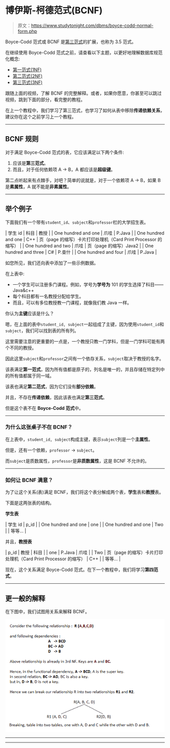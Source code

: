 # 博伊斯-柯德范式(BCNF)

> 原文：<https://www.studytonight.com/dbms/boyce-codd-normal-form.php>

Boyce-Codd 范式或 BCNF 是[第三范式](third-normal-form.php)的扩展，也称为 3.5 范式。

在继续使用 Boyce-Codd 范式之前，请查看以下主题，以更好地理解数据库规范化概念:

*   [第一范式(1NF)](first-normal-form.php)
*   [第二范式(2NF)](second-normal-form.php)
*   [第三范式(3NF)](third-normal-form.php)

跟随上面的视频，了解 BCNF 的完整解释。或者，如果你愿意，你甚至可以跳过视频，跳到下面的部分，看完整的教程。

在上一个教程中，我们学习了第三范式，也学习了如何从表中移除**传递依赖关系**，建议你在这个之前学习上一个教程。

* * *

## BCNF 规则

对于满足 Boyce-Codd 范式的表，它应该满足以下两个条件:

1.  应该是**第三范式**。
2.  而且，对于任何依赖项 A → B，A 都应该是**超级键**。

第二点听起来有点棘手，对吧？简单的说就是，对于一个依赖项 A → B，如果 B 是**素属性**，A 就不能是**非素属性**。

* * *

## 举个例子

下面我们有一个带有`student_id`、`subject`和`professor`栏的大学招生表。

| 学生 id | 科目 | 教授 |
| One hundred and one | 爪哇 | P.Java |
| One hundred and one | C++ | 页（page 的缩写）卡片打印处理机（Card Print Processor 的缩写） |
| One hundred and two | 爪哇 | 页（page 的缩写）Java2 |
| One hundred and three | C# | P.查什 |
| One hundred and four | 爪哇 | P.Java |

如您所见，我们还向表中添加了一些示例数据。

在上表中:

*   一个学生可以注册多门课程。例如，学号为**学号为** 101 的学生选择了科目——Java&c++
*   每个科目都有一名教授分配给学生。
*   而且，可以有多位教授教一门课程，就像我们教 Java 一样。

你认为**主键**应该是什么？

嗯，在上面的表中`student_id, subject`一起组成了主键，因为使用`student_id`和`subject`，我们可以找到表的所有列。

这里需要注意的更重要的一点是，一个教授只教一门学科，但是一门学科可能有两个不同的教授。

因此这里`subject`和`professor`之间有一个依存关系，`subject`取决于教授的名字。

该表满足**第一范式**，因为所有值都是原子的，列名是唯一的，并且存储在特定列中的所有值都属于同一域。

该表也满足**第二范式**，因为它们没有**部分依赖**。

并且，不存在**传递依赖**，因此该表也满足**第三范式**。

但是这个表不在 **Boyce-Codd 范式**中。

* * *

### 为什么这张桌子不在 BCNF？

在上表中，`student_id, subject`构成主键，表示`subject`列是一个**主属性**。

但是，还有一个依赖，`professor` → `subject`。

而`subject`是质数属性，`professor`是**非质数属性**，这是 BCNF 不允许的。

* * *

### 如何让 BCNF 满意？

为了让这个关系(表)满足 BCNF，我们将这个表分解成两个表，**学生**表和**教授**表。

下面是这两张表的结构。

**学生表**

| 学生 id | p_id |
| One hundred and one | one |
| One hundred and one | Two |
| 等等... |

并且，**教授表**

| p_id | 教授 | 科目 |
| one | P.Java | 爪哇 |
| Two | 页（page 的缩写）卡片打印处理机（Card Print Processor 的缩写） | C++ |
| 等等... |

现在，这个关系满足 Boyce-Codd 范式。在下一个教程中，我们将学习**第四范式**。

* * *

## 更一般的解释

在下图中，我们试图用关系来解释 BCNF。

![BCNF Normal Form](img/4c332f9bc42758e843f2d2a043458139.png)

* * *

* * *